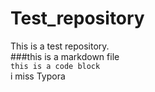 # Test_repository  
This is a test repository.   
 ###this is a markdown file  
`this is a code block`  
i miss Typora  
